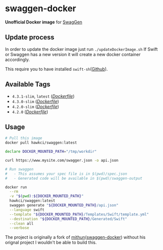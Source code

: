 # swaggen-docker

**Unofficial Docker image** for [SwagGen](https://github.com/yonaskolb/SwagGen)

## Update process

In order to update the docker image just run `./updateDockerImage.sh`
If Swift or Swaggen has a new version it will create a new docker container accordingly.

This require you to have installed `swift-sh`([Github](https://github.com/mxcl/swift-sh)).

## Available Tags

* `4.3.1-slim`, `latest` ([_Dockerfile_](https://github.com/mackoj/swaggen-docker/blob/4.3.1-slim/Dockerfile))
* `4.3.0-slim` ([_Dockerfile_](https://github.com/mackoj/swaggen-docker/blob/4.3.0-slim/Dockerfile))
* `4.2.0-slim` ([_Dockerfile_](https://github.com/mackoj/swaggen-docker/blob/v4.2.0/Dockerfile))
* `4.2.0` ([_Dockerfile_](https://github.com/mackoj/swaggen-docker/blob/v4.2.0/Dockerfile))

## Usage

```bash
# Pull this image
docker pull hawkci/swaggen:latest

declare DOCKER_MOUNTED_PATH="/tmp/workdir"

curl https://www.mysite.com/swagger.json -o api.json

# Run swaggen
#   - This assumes your spec file is in $(pwd)/spec.json
#   - Generated code will be available in $(pwd)/swaggen-output

docker run                                                              \
  --rm                                                                  \
  -v "$(pwd):${DOCKER_MOUNTED_PATH}"                                    \
  hawkci/swaggen:latest                                                 \
  swaggen generate "${DOCKER_MOUNTED_PATH}/api.json"                    \
  --language swift                                                      \
  --template "${DOCKER_MOUNTED_PATH}/Templates/Swift/template.yml"      \
  --destination "${DOCKER_MOUNTED_PATH}/Generated/Swift"                \
  --clean all                                                           \
  --verbose
```

The project is originally a fork of [mithun](https://github.com/mithun)([swaggen-docker](https://hub.docker.com/r/mayachit/swaggen)) without his orignal project I wouldn't be able to build this.
